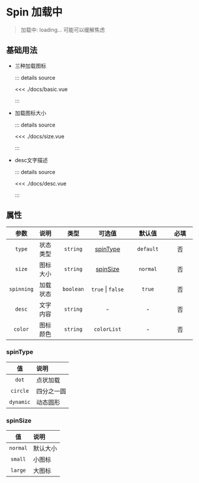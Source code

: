 <script setup>
import basic from './docs/basic.vue'
import size from './docs/size.vue'
import content from './docs/desc.vue'


</script>

# Spin 加载中

> 加载中: loading... 可能可以缓解焦虑

## 基础用法

- 三种加载图标

  <basic />

  ::: details source

  <<< ./docs/basic.vue

  :::

- 加载图标大小

  <size />

  ::: details source

  <<< ./docs/size.vue

  :::

- desc文字描述

  <content />

  ::: details source

  <<< ./docs/desc.vue

  :::

## 属性

|    参数    | 说明     |   类型    | 可选值<img width=60/> | 默认值<img width=60/> | 必填<img width=40/> |
| :--------: | :------- | :-------: | :-------------------: | :-------------------: | :-----------------: |
|   `type`   | 状态类型 | `string`  | [spinType](#spintype) |       `default`       |         否          |
|   `size`   | 图标大小 | `string`  | [spinSize](#spinsize) |       `normal`        |         否          |
| `spinning` | 加载状态 | `boolean` |   `true` \| `false`   |        `true`         |         否          |
|   `desc`   | 文字内容 | `string`  |           -           |           -           |         否          |
|  `color`   | 图标颜色 | `string`  |      `colorList`      |           -           |         否          |

### spinType

|    值     | 说明       |
| :-------: | :--------- |
|   `dot`   | 点状加载   |
| `circle`  | 四分之一圆 |
| `dynamic` | 动态圆形   |

### spinSize

|    值    | 说明     |
| :------: | :------- |
| `normal` | 默认大小 |
| `small`  | 小图标   |
| `large`  | 大图标   |
